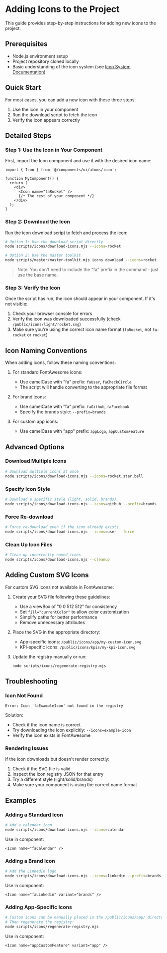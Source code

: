 # Adding Icons to the Project

This guide provides step-by-step instructions for adding new icons to the project.

## Prerequisites

- Node.js environment setup
- Project repository cloned locally
- Basic understanding of the icon system (see [Icon System Documentation](./icon-system.md))

## Quick Start

For most cases, you can add a new icon with these three steps:

1. Use the icon in your component
2. Run the download script to fetch the icon
3. Verify the icon appears correctly

## Detailed Steps

### Step 1: Use the Icon in Your Component

First, import the Icon component and use it with the desired icon name:

```tsx
import { Icon } from '@/components/ui/atoms/icon';

function MyComponent() {
  return (
    <div>
      <Icon name="faRocket" />
      {/* The rest of your component */}
    </div>
  );
}
```

### Step 2: Download the Icon

Run the icon download script to fetch and process the icon:

```bash
# Option 1: Use the download script directly
node scripts/icons/download-icons.mjs --icons=rocket

# Option 2: Use the master toolkit
node scripts/master/master-toolkit.mjs icons download --icons=rocket
```

> Note: You don't need to include the "fa" prefix in the command - just use the base name.

### Step 3: Verify the Icon

Once the script has run, the icon should appear in your component. If it's not visible:

1. Check your browser console for errors
2. Verify the icon was downloaded successfully (check `/public/icons/light/rocket.svg`)
3. Make sure you're using the correct icon name format (`faRocket`, not `fa-rocket` or `rocket`)

## Icon Naming Conventions

When adding icons, follow these naming conventions:

1. For standard FontAwesome icons:
   - Use camelCase with "fa" prefix: `faUser`, `faCheckCircle`
   - The script will handle converting to the appropriate file format

2. For brand icons:
   - Use camelCase with "fa" prefix: `faGithub`, `faFacebook`
   - Specify the brands style: `--prefix=brands`

3. For custom app icons:
   - Use camelCase with "app" prefix: `appLogo`, `appCustomFeature`

## Advanced Options

### Download Multiple Icons

```bash
# Download multiple icons at once
node scripts/icons/download-icons.mjs --icons=rocket,star,bell
```

### Specify Icon Style

```bash
# Download a specific style (light, solid, brands)
node scripts/icons/download-icons.mjs --icons=github --prefix=brands
```

### Force Re-download

```bash
# Force re-download even if the icon already exists
node scripts/icons/download-icons.mjs --icons=user --force
```

### Clean Up Icon Files

```bash
# Clean up incorrectly named icons
node scripts/icons/download-icons.mjs --cleanup
```

## Adding Custom SVG Icons

For custom SVG icons not available in FontAwesome:

1. Create your SVG file following these guidelines:
   - Use a viewBox of "0 0 512 512" for consistency
   - Set `fill="currentColor"` to allow color customization
   - Simplify paths for better performance
   - Remove unnecessary attributes

2. Place the SVG in the appropriate directory:
   - App-specific icons: `/public/icons/app/my-custom-icon.svg`
   - KPI-specific icons: `/public/icons/kpis/my-kpi-icon.svg`

3. Update the registry manually or run:
   ```bash
   node scripts/icons/regenerate-registry.mjs
   ```

## Troubleshooting

### Icon Not Found

```
Error: Icon 'faExampleIcon' not found in the registry
```

Solution:
- Check if the icon name is correct
- Try downloading the icon explicitly: `--icons=example-icon`
- Verify the icon exists in FontAwesome

### Rendering Issues

If the icon downloads but doesn't render correctly:

1. Check if the SVG file is valid
2. Inspect the icon registry JSON for that entry
3. Try a different style (light/solid/brands)
4. Make sure your component is using the correct name format

## Examples

### Adding a Standard Icon

```bash
# Add a calendar icon
node scripts/icons/download-icons.mjs --icons=calendar
```

Use in component:
```tsx
<Icon name="faCalendar" />
```

### Adding a Brand Icon

```bash
# Add the LinkedIn logo
node scripts/icons/download-icons.mjs --icons=linkedin --prefix=brands
```

Use in component:
```tsx
<Icon name="faLinkedin" variant="brands" />
```

### Adding App-Specific Icons

```bash
# Custom icons can be manually placed in the /public/icons/app/ directory
# Then regenerate the registry:
node scripts/icons/regenerate-registry.mjs
```

Use in component:
```tsx
<Icon name="appCustomFeature" variant="app" />
``` 